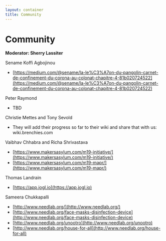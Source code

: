 ```yaml
---
layout: container
title: Community
---
```



# Community

**Moderator: Sherry Lassiter**


Sename Koffi Agbojinou
* [https://medium.com/@sename/la-le%C3%A7on-du-pangolin-carnet-de-confinement-du-corona-au-colonat-chapitre-4-81b020724522](https://medium.com/@sename/la-le%C3%A7on-du-pangolin-carnet-de-confinement-du-corona-au-colonat-chapitre-4-81b020724522)

Peter Raymond
* TBD

Christie Mettes and Tony Sevold
* They will add their progress so far to their wiki  and share that with us: wiki.brenchies.com

Vaibhav Chhabra and Richa Shrivastava
* [https://www.makersasylum.com/m19-initiative/](https://www.makersasylum.com/m19-initiative/)
* [https://www.makersasylum.com/m19-mapr/](https://www.makersasylum.com/m19-mapr/)

Thomas Landrain
* [https://app.jogl.io](https://app.jogl.io)

Sameera Chukkapalli
* [http://www.needlab.org/](http://www.needlab.org/)
* [http://www.needlab.org/face-masks-disinfection-device](http://www.needlab.org/face-masks-disinfection-device)
* [http://www.needlab.org/unootro](http://www.needlab.org/unootro)
* [http://www.needlab.org/house-for-all](http://www.needlab.org/house-for-all)


